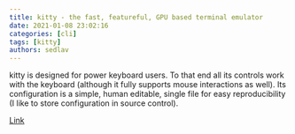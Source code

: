 ```yaml
---
title: kitty - the fast, featureful, GPU based terminal emulator
date: 2021-01-08 23:02:16
categories: [cli]
tags: [kitty]
authors: sedlav
---
```


kitty is designed for power keyboard users. To that end all its controls work with the keyboard (although it fully supports mouse interactions as well). Its configuration is a simple, human editable, single file for easy reproducibility (I like to store configuration in source control).

[Link](https://sw.kovidgoyal.net/kitty/)
